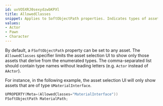 ```yaml
---
id: uvVO5XRJ0sexydzwbKPXl
title: AllowedClasses
snippet: Applies to SoftObjectPath properties. Indicates types of assets to be displayed in asset picker.
values:
- Actor
- Pawn
- Character
---
```

By default, a `FSoftObjectPath` property can be set to any asset. The `AllowedClasses` specifier limits the asset selection UI to show only those assets that derive from the enumerated types. The comma-separated list should contain type names without leading letters (e.g. `Actor` instead of `AActor`).

For instance, in the following example, the asset selection UI will only show assets that are of type `UMaterialInterface`.

```cpp
UPROPERTY(Meta=(AllowedClasses="MaterialInterface"))
FSoftObjectPath MaterialPath;
```
